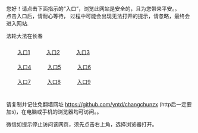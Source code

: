 您好！请点击下面指示的“入口”，浏览此网站是安全的，且为您带来平安。。 <br/>
点击入口后，请耐心等待， 过程中可能会出现无法打开的提示，请忽略，最终会进入网站. </br>

法轮大法在长春<br/>
<div style="padding:10px"><a style="margin:20px" target="_blank" href="https://dvoi8umo8i0n5.cloudfront.net/2Qpsp?idgggu" id="ccLink1" rel="nofollow">入口1</a> <a target="_blank" style="margin:20px" href="https://d31uon5wyezl1m.cloudfront.net/2Qpsp?maxqjat" id="ccLink2" rel="nofollow">入口2</a> <a style="margin:20px" target="_blank" href="https://d2b5rtwyn6vy5h.cloudfront.net/2Qpsp?tnmpfrdz" id="ccLink3" rel="nofollow">入口3</a></div>

<div style="padding:10px" ><a style="margin:20px" target="_blank" href="https://dvoi8umo8i0n5.cloudfront.net/2Qpsp?idgggu" id="ccLink4" rel="nofollow">入口4</a> <a style="margin:20px" href="https://d31uon5wyezl1m.cloudfront.net/2Qpsp?maxqjat" target="_blank" id="ccLink5" rel="nofollow">入口5</a> <a style="margin:20px" href="https://d2b5rtwyn6vy5h.cloudfront.net/2Qpsp?tnmpfrdz" target="_blank" id="ccLink6" rel="nofollow">入口6</a></div>

<div style="padding:10px"><a style="margin:20px" target="_blank" href="https://dvoi8umo8i0n5.cloudfront.net/2Qpsp?idgggu" id="ccLink7" rel="nofollow">入口7</a> <a style="margin:20px" href="https://d31uon5wyezl1m.cloudfront.net/2Qpsp?maxqjat" target="_blank" id="ccLink8" rel="nofollow">入口8</a> <a style="margin:20px" target="_blank" href="https://d2b5rtwyn6vy5h.cloudfront.net/2Qpsp?tnmpfrdz" id="ccLink9" rel="nofollow">入口9</a></div>

<br/>



请复制并记住免翻墙网址 https://github.com/yntd/changchunzx (http后一定要加s)，在电脑或手机的浏览器均可访问。。<br/>

微信如提示停止访问该网页，须先点击右上角，选择浏览器打开。
